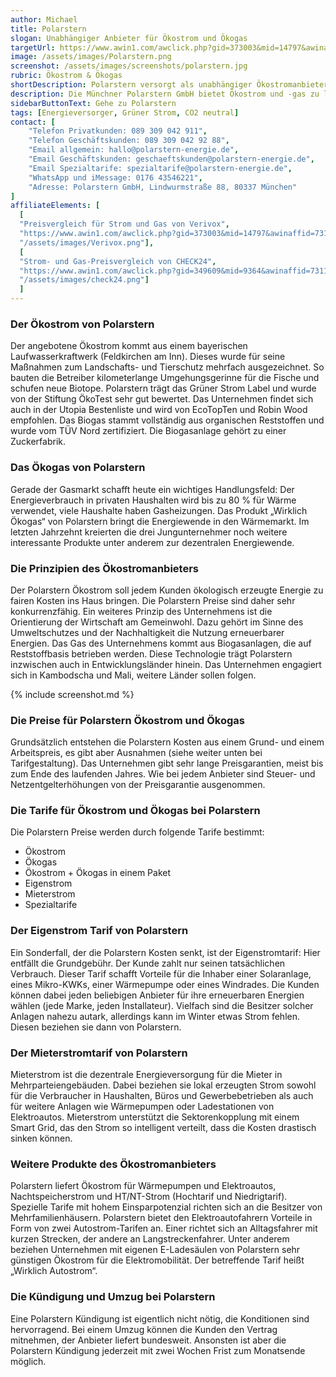 ```yaml
---
author: Michael
title: Polarstern
slogan: Unabhängiger Anbieter für Ökostrom und Ökogas
targetUrl: https://www.awin1.com/awclick.php?gid=373003&mid=14797&awinaffid=731132&linkid=2482504&clickref=
image: /assets/images/Polarstern.png
screenshot: /assets/images/screenshots/polarstern.jpg
rubric: Ökostrom & Ökogas
shortDescription: Polarstern versorgt als unabhängiger Ökostromanbieter bundesweit seine Kunden mit Ökostrom und Ökogas aus ausschließlich erneuerbaren Quellen.
description: Die Münchner Polarstern GmbH bietet Ökostrom und -gas zu leistungsfähigen Tarifen an. Darüber hinaus unterstützt das Unternehmen die Energiewende mit weiteren interessanten Produkten. Der Ökostromanbieter wurde Ende 2009 durch drei junge Unternehmer gegründet, die sich beruflich verändern und dabei an der deutschen Energiewende beteiligen wollten. Das ist sehr sinnvoll und gelang auch gut mit dem Ökostrom und -gasangebot. Das Unternehmen ist eine völlig selbstständige GmbH, hinter der kein großer Konzern steht.
sidebarButtonText: Gehe zu Polarstern
tags: [Energieversorger, Grüner Strom, CO2 neutral]
contact: [
    "Telefon Privatkunden: 089 309 042 911",
    "Telefon Geschäftskunden: 089 309 042 92 88",
    "Email allgemein: hallo@polarstern-energie.de",
    "Email Geschäftskunden: geschaeftskunden@polarstern-energie.de",
    "Email Spezialtarife: spezialtarife@polarstern-energie.de",
    "WhatsApp und iMessage: 0176 43546221",
    "Adresse: Polarstern GmbH, Lindwurmstraße 88, 80337 München"
]
affiliateElements: [
  [
  "Preisvergleich für Strom und Gas von Verivox", 
  "https://www.awin1.com/awclick.php?gid=373003&mid=14797&awinaffid=731132&linkid=2482504&clickref=", 
  "/assets/images/Verivox.png"],
  [
  "Strom- und Gas-Preisvergleich von CHECK24", 
  "https://www.awin1.com/awclick.php?gid=349609&mid=9364&awinaffid=731132&linkid=2275212&clickref=", 
  "/assets/images/check24.png"]
  ]
---
```


### Der Ökostrom von Polarstern

Der angebotene Ökostrom kommt aus einem bayerischen Laufwasserkraftwerk (Feldkirchen am Inn). Dieses wurde für seine Maßnahmen zum Landschafts- und Tierschutz mehrfach ausgezeichnet. So bauten die Betreiber kilometerlange Umgehungsgerinne für die Fische und schufen neue Biotope. Polarstern trägt das Grüner Strom Label und wurde von der Stiftung ÖkoTest sehr gut bewertet. Das Unternehmen findet sich auch in der Utopia Bestenliste und wird von EcoTopTen und Robin Wood empfohlen. Das Biogas stammt vollständig aus organischen Reststoffen und wurde vom TÜV Nord zertifiziert. Die Biogasanlage gehört zu einer Zuckerfabrik.

### Das Ökogas von Polarstern

Gerade der Gasmarkt schafft heute ein wichtiges Handlungsfeld: Der Energieverbrauch in privaten Haushalten wird bis zu 80 % für Wärme verwendet, viele Haushalte haben Gasheizungen. Das Produkt „Wirklich Ökogas“ von Polarstern bringt die Energiewende in den Wärmemarkt. Im letzten Jahrzehnt kreierten die drei Jungunternehmer noch weitere interessante Produkte unter anderem zur dezentralen Energiewende. 

### Die Prinzipien des Ökostromanbieters

Der Polarstern Ökostrom soll jedem Kunden ökologisch erzeugte Energie zu fairen Kosten ins Haus bringen. Die Polarstern Preise sind daher sehr konkurrenzfähig. Ein weiteres Prinzip des Unternehmens ist die Orientierung der Wirtschaft am Gemeinwohl. Dazu gehört im Sinne des Umweltschutzes und der Nachhaltigkeit die Nutzung erneuerbarer Energien. Das Gas des Unternehmens kommt aus Biogasanlagen, die auf Reststoffbasis betrieben werden. Diese Technologie trägt Polarstern inzwischen auch in Entwicklungsländer hinein. Das Unternehmen engagiert sich in Kambodscha und Mali, weitere Länder sollen folgen.

{% include screenshot.md %}

### Die Preise für Polarstern Ökostrom und Ökogas

Grundsätzlich entstehen die Polarstern Kosten aus einem Grund- und einem Arbeitspreis, es gibt aber Ausnahmen (siehe weiter unten bei Tarifgestaltung). Das Unternehmen gibt sehr lange Preisgarantien, meist bis zum Ende des laufenden Jahres. Wie bei jedem Anbieter sind Steuer- und Netzentgelterhöhungen von der Preisgarantie ausgenommen. 

### Die Tarife für Ökostrom und Ökogas bei Polarstern

Die Polarstern Preise werden durch folgende Tarife bestimmt:
- Ökostrom
- Ökogas
- Ökostrom + Ökogas in einem Paket
- Eigenstrom
- Mieterstrom
- Spezialtarife

### Der Eigenstrom Tarif von Polarstern

Ein Sonderfall, der die Polarstern Kosten senkt, ist der Eigenstromtarif: Hier entfällt die Grundgebühr. Der Kunde zahlt nur seinen tatsächlichen Verbrauch. Dieser Tarif schafft Vorteile für die Inhaber einer Solaranlage, eines Mikro-KWKs, einer Wärmepumpe oder eines Windrades. Die Kunden können dabei jeden beliebigen Anbieter für ihre erneuerbaren Energien wählen (jede Marke, jeden Installateur). Vielfach sind die Besitzer solcher Anlagen nahezu autark, allerdings kann im Winter etwas Strom fehlen. Diesen beziehen sie dann von Polarstern.

### Der Mieterstromtarif von Polarstern

Mieterstrom ist die dezentrale Energieversorgung für die Mieter in Mehrparteiengebäuden. Dabei beziehen sie lokal erzeugten Strom sowohl für die Verbraucher in Haushalten, Büros und Gewerbebetrieben als auch für weitere Anlagen wie Wärmepumpen oder Ladestationen von Elektroautos. Mieterstrom unterstützt die Sektorenkopplung mit einem Smart Grid, das den Strom so intelligent verteilt, dass die Kosten drastisch sinken können.

### Weitere Produkte des Ökostromanbieters

Polarstern liefert Ökostrom für Wärmepumpen und Elektroautos, Nachtspeicherstrom und HT/NT-Strom (Hochtarif und Niedrigtarif). Spezielle Tarife mit hohem Einsparpotenzial richten sich an die Besitzer von Mehrfamilienhäusern. Polarstern bietet den Elektroautofahrern Vorteile in Form von zwei Autostrom-Tarifen an. Einer richtet sich an Alltagsfahrer mit kurzen Strecken, der andere an Langstreckenfahrer. Unter anderem beziehen Unternehmen mit eigenen E-Ladesäulen von Polarstern sehr günstigen Ökostrom für die Elektromobilität. Der betreffende Tarif heißt „Wirklich Autostrom“.

### Die Kündigung und Umzug bei Polarstern

Eine Polarstern Kündigung ist eigentlich nicht nötig, die Konditionen sind hervorragend. Bei einem Umzug können die Kunden den Vertrag mitnehmen, der Anbieter liefert bundesweit. Ansonsten ist aber die Polarstern Kündigung jederzeit mit zwei Wochen Frist zum Monatsende möglich.

